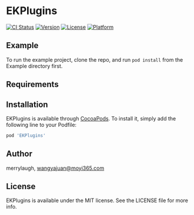 # EKPlugins

[![CI Status](https://img.shields.io/travis/merrylaugh/EKPlugins.svg?style=flat)](https://travis-ci.org/merrylaugh/EKPlugins)
[![Version](https://img.shields.io/cocoapods/v/EKPlugins.svg?style=flat)](https://cocoapods.org/pods/EKPlugins)
[![License](https://img.shields.io/cocoapods/l/EKPlugins.svg?style=flat)](https://cocoapods.org/pods/EKPlugins)
[![Platform](https://img.shields.io/cocoapods/p/EKPlugins.svg?style=flat)](https://cocoapods.org/pods/EKPlugins)

## Example

To run the example project, clone the repo, and run `pod install` from the Example directory first.

## Requirements

## Installation

EKPlugins is available through [CocoaPods](https://cocoapods.org). To install
it, simply add the following line to your Podfile:

```ruby
pod 'EKPlugins'
```

## Author

merrylaugh, wangyajuan@moyi365.com

## License

EKPlugins is available under the MIT license. See the LICENSE file for more info.
